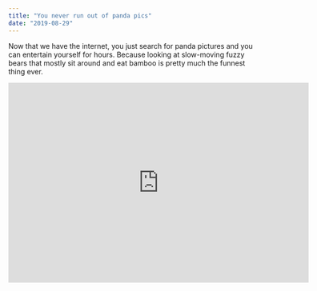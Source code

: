 ```yaml
---
title: "You never run out of panda pics"
date: "2019-08-29"
---
```

Now that we have the internet, you just search for panda pictures and you can entertain yourself for hours. Because looking at slow-moving fuzzy bears that mostly sit around and eat bamboo is pretty much the funnest thing ever.
<iframe width="600" height="400" src="https://images.unsplash.com/photo-1540125895252-edefe1c0132e?ixlib=rb-1.2.1&ixid=eyJhcHBfaWQiOjEyMDd9&auto=format&fit=crop&w=600&q=60" frameborder="0" allowfullscreen></iframe>
